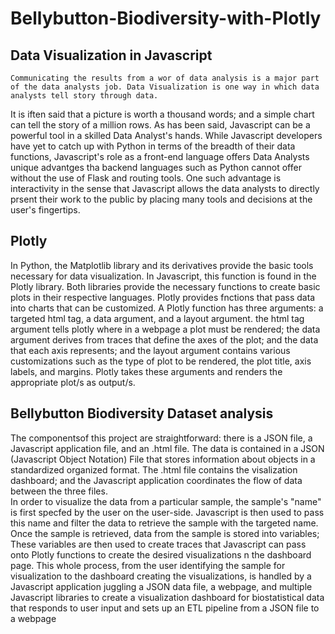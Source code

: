 # Bellybutton-Biodiversity-with-Plotly

## Data Visualization in Javascript
    Communicating the results from a wor of data analysis is a major part of the data analysts job. Data Visualization is one way in which data analysts tell story through data.
It is iften said that a picture is worth a thousand words; 
and a simple chart can tell the story of a million rows. As has been said, Javascript can be a powerful tool in a skilled Data Analyst's hands. 
While Javascript developers have yet to catch up with Python in terms of the breadth of their data functions, Javascript's role as a front-end language offers Data Analysts unique advantges tha backend languages such as Python cannot offer without the use of Flask and routing tools. 
One such advantage is interactivity in the sense that Javascript allows the data analysts to directly prsent their work to the public by placing many tools and decisions at the user's fingertips. 

## Plotly
In Python, the Matplotlib library and its derivatives provide the basic tools necessary for data visualization. In Javascript, this function
is found in the Plotly library. Both libraries provide the necessary functions to create basic plots in their respective languages. Plotly provides fnctions that pass data into charts that can be customized. A Plotly function has three arguments: a targeted html tag, a data argument, and a layout argument. 
the html tag argument tells plotly where in a webpage a plot must be rendered; the data argument derives from traces that define the axes of the plot; and the data that each axis represents; and the layout argument contains various customizations such as the type of plot to be rendered, the plot title, axis labels, and margins. 
Plotly takes these arguments and renders the appropriate plot/s as output/s. 

## Bellybutton Biodiversity Dataset analysis
The componentsof this project are straightforward: there is a JSON file, a Javascript application file, and an .html file.  The data is contained in a JSON (Javascript Object Notation) File that stores information about objects in a standardized organized format.
The .html file contains the visalization dashboard; and the Javascript application coordinates the flow of data between the three files.  
In order to visualize the data from a particular sample, the sample's "name" is first specfed by the user on the user-side. Javascript is then used to pass this name and filter the data to retrieve the sample with the targeted name. 
Once the sample is retrieved, data from the sample is stored into variables; These variables are then used to create traces that Javascript can pass onto Plotly functions to create the desired visualizations n the dashboard page. This whole process, 
from the user identifying the sample for visualization to the dashboard creating the visualizations, is handled by a Javascript application juggling a JSON data file, a webpage, and multiple Javascript libraries to create a visualization dashboard for biostatistical data that responds to user input and sets up an ETL 
pipeline from a JSON file to a webpage




